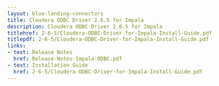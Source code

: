 ```yaml
---
layout: blue-landing-connectors
title: Cloudera ODBC Driver 2.6.5 for Impala
description: Cloudera ODBC Driver 2.6.5 for Impala
titlehref: 2-6-5/Cloudera-ODBC-Driver-for-Impala-Install-Guide.pdf
titlepdf: 2-6-5/Cloudera-ODBC-Driver-for-Impala-Install-Guide.pdf
links:
- text: Release Notes
  href: Release-Notes-Impala-ODBC.pdf
- text: Installation Guide
  href: 2-6-5/Cloudera-ODBC-Driver-for-Impala-Install-Guide.pdf
---
```

